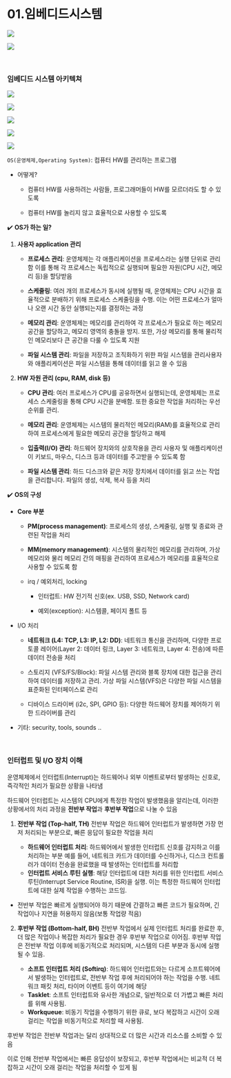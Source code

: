 # 01.임베디드시스템

![](assets/2023-08-31-17-34-46-image.png)

![](assets/2023-08-31-17-36-29-image.png)

<br>

### 임베디드 시스템 아키텍쳐

![](assets/2023-09-01-09-56-41-image.png)

![](assets/2023-09-01-09-57-29-image.png)

![](assets/2023-09-01-09-58-30-image.png)

![](assets/2023-09-01-09-59-55-image.png)

![](assets/2023-09-01-10-01-41-image.png)

`OS(운영체제,Operating System)`: 컴퓨터 HW를 관리하는 프로그램

- 어떻게?
  
  - 컴퓨터 HW를 사용하려는 사람들, 프로그래머들이 HW를 모르더라도 할 수 있도록
  
  - 컴퓨터 HW를 놀리지 않고 효율적으로 사용할 수 있도록

✔️ **OS가 하는 일?**

1. **사용자 application 관리**
   
   - **프로세스 관리**: 운영체제는 각 애플리케이션을 프로세스라는 실행 단위로 관리함 이를 통해 각 프로세스는 독립적으로 실행되며 필요한 자원(CPU 시간, 메모리 등)을 할당받음
   
   - **스케줄링**: 여러 개의 프로세스가 동시에 실행될 때, 운영체제는 CPU 시간을 효율적으로 분배하기 위해 프로세스 스케줄링을 수행. 이는 어떤 프로세스가 얼마나 오랜 시간 동안 실행되는지를 결정하는 과정
   
   - **메모리 관리**: 운영체제는 메모리를 관리하여 각 프로세스가 필요로 하는 메모리 공간을 할당하고, 메모리 영역의 충돌을 방지. 또한, 가상 메모리를 통해 물리적인 메모리보다 큰 공간을 다룰 수 있도록 지원
   
   - **파일 시스템 관리**: 파일을 저장하고 조직화하기 위한 파일 시스템을 관리사용자와 애플리케이션은 파일 시스템을 통해 데이터를 읽고 쓸 수 있음

2. **HW 자원 관리 (cpu, RAM, disk 등)**
   
   - **CPU 관리**: 여러 프로세스가 CPU를 공유하면서 실행되는데, 운영체제는 프로세스 스케줄링을 통해 CPU 시간을 분배함. 또한 중요한 작업을 처리하는 우선순위를 관리.
   
   - **메모리 관리**: 운영체제는 시스템의 물리적인 메모리(RAM)를 효율적으로 관리하여 프로세스에게 필요한 메모리 공간을 할당하고 해제
   
   - **입출력(I/O) 관리**: 하드웨어 장치와의 상호작용을 관리 사용자 및 애플리케이션이 키보드, 마우스, 디스크 등과 데이터를 주고받을 수 있도록 함
   
   - **파일 시스템 관리**: 하드 디스크와 같은 저장 장치에서 데이터를 읽고 쓰는 작업을 관리합니다. 파일의 생성, 삭제, 복사 등을 처리

✔️ **OS의 구성**

- **Core 부분**
  
  - **PM(process management)**: 프로세스의 생성, 스케줄링, 실행 및 종료와 관련된 작업을 처리
  
  - **MM(memory management)**: 시스템의 물리적인 메모리를 관리하며, 가상 메모리와 물리 메모리 간의 매핑을 관리하여 프로세스가 메모리를 효율적으로 사용할 수 있도록 함
  
  - irq / 예외처리, locking
    
    - 인터럽트: HW 전기적 신호(ex. USB, SSD, Network card)
    
    - 예외(exception): 시스템콜, 페이지 폴트 등

- I/O 처리
  
  - **네트워크 (L4: TCP, L3: IP, L2: DD)**: 네트워크 통신을 관리하며, 다양한 프로토콜 레이어(Layer 2: 데이터 링크, Layer 3: 네트워크, Layer 4: 전송)에 따른 데이터 전송을 처리
  
  - 스토리지 (VFS/FS/Block): 파일 시스템 관리와 블록 장치에 대한 접근을 관리하여 데이터를 저장하고 관리. 가상 파일 시스템(VFS)은 다양한 파일 시스템을 표준화된 인터페이스로 관리
  
  - 디바이스 드라이버 (i2c, SPI, GPIO 등): 다양한 하드웨어 장치를 제어하기 위한 드라이버를 관리

- 기타: security, tools, sounds .. 

<br>

### 인터럽트 및 I/O 장치 이해



운영체제에서 인터럽트(Interrupt)는 하드웨어나 외부 이벤트로부터 발생하는 신호로, 즉각적인 처리가 필요한 상황을 나타냄

하드웨어 인터럽트는 시스템의 CPU에게 특정한 작업이 발생했음을 알리는데, 이러한 상황에서의 처리 과정을 **전반부 작업**과 **후반부 작업**으로 나눌 수 있음

1. **전반부 작업 (Top-half, TH)**
   전반부 작업은 하드웨어 인터럽트가 발생하면 가장 먼저 처리되는 부분으로, 빠른 응답이 필요한 작업을 처리
   
   - **하드웨어 인터럽트 처리**: 하드웨어에서 발생한 인터럽트 신호를 감지하고 이를 처리하는 부분 예를 들어, 네트워크 카드가 데이터를 수신하거나, 디스크 컨트롤러가 데이터 전송을 완료했을 때 발생하는 인터럽트를 처리합
   - **인터럽트 서비스 루틴 실행**: 해당 인터럽트에 대한 처리를 위한 인터럽트 서비스 루틴(Interrupt Service Routine, ISR)을 실행. 이는 특정한 하드웨어 인터럽트에 대한 실제 작업을 수행하는 코드임.
- 전반부 작업은 빠르게 실행되어야 하기 때문에 간결하고 빠른 코드가 필요하며, 긴 작업이나 지연을 허용하지 않음(보통 작업량 적음)
2. **후반부 작업 (Bottom-half, BH)**
   전반부 작업에서 실제 인터럽트 처리를 완료한 후, 더 많은 작업이나 복잡한 처리가 필요한 경우 후반부 작업으로 이어짐. 후반부 작업은 전반부 작업 이후에 비동기적으로 처리되며, 시스템의 다른 부분과 동시에 실행될 수 있음.
   
   - **소프트 인터럽트 처리 (Softirq)**: 하드웨어 인터럽트와는 다르게 소프트웨어에서 발생하는 인터럽트로, 전반부 작업 후에 처리되어야 하는 작업을 수행. 네트워크 패킷 처리, 타이머 이벤트 등이 여기에 해당
   - **Tasklet**: 소프트 인터럽트와 유사한 개념으로, 일반적으로 더 가볍고 빠른 처리를 위해 사용됨.
   - **Workqueue**: 비동기 작업을 수행하기 위한 큐로, 보다 복잡하고 시간이 오래 걸리는 작업을 비동기적으로 처리할 때 사용됨.

후반부 작업은 전반부 작업과는 달리 상대적으로 더 많은 시간과 리소스를 소비할 수 있음

이로 인해 전반부 작업에서는 빠른 응답성이 보장되고, 후반부 작업에서는 비교적 더 복잡하고 시간이 오래 걸리는 작업을 처리할 수 있게 됨


